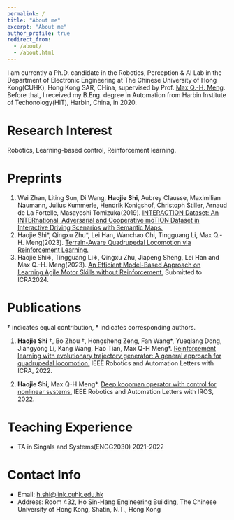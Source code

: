 ```yaml
---
permalink: /
title: "About me"
excerpt: "About me"
author_profile: true
redirect_from: 
  - /about/
  - /about.html
---
```


I am currently a Ph.D. candidate in the Robotics, Perception & AI Lab in the Department of Electronic Engineering at The Chinese University of Hong Kong(CUHK), Hong Kong SAR, CHina, supervised by Prof. [Max Q.-H. Meng](http://www.ee.cuhk.edu.hk/~qhmeng/). Before that, I received my B.Eng. degree in Automation from Harbin Institute of Techonology(HIT), Harbin, China, in 2020.


Research Interest
======
Robotics, Learning-based control, Reinforcement learning.

Preprints
======

1. Wei Zhan, Liting Sun, Di Wang, **Haojie Shi**, Aubrey Clausse, Maximilian Naumann, Julius Kummerle, Hendrik Konigshof, Christoph Stiller, Arnaud de La Fortelle, Masayoshi Tomizuka(2019). [INTERACTION Dataset: An INTERnational, Adversarial and Cooperative moTION Dataset in Interactive Driving Scenarios with Semantic Maps.](https://arxiv.org/abs/1910.03088)
2. Haojie Shi*, Qingxu Zhu*, Lei Han, Wanchao Chi, Tingguang Li, Max Q.-H. Meng(2023). [Terrain-Aware Quadrupedal Locomotion via Reinforcement Learning.](https://arxiv.org/abs/2310.04675)
3. Haojie Shi∗, Tingguang Li∗, Qingxu Zhu, Jiapeng Sheng, Lei Han and Max Q.-H. Meng(2023). [An Efficient Model-Based Approach on Learning Agile Motor Skills without Reinforcement.](https://haojieshi98.github.io/files/paper4.pdf) Submitted to ICRA2024.

Publications
=====
$\dagger$ indicates equal contribution, $*$ indicates corresponding authors.

1. **Haojie Shi** $\dagger$, Bo Zhou $\dagger$, Hongsheng Zeng, Fan Wang\*, Yueqiang Dong, Jiangyong Li, Kang Wang, Hao Tian, Max Q-H Meng\*.  [Reinforcement learning with evolutionary trajectory generator: A general approach for quadrupedal locomotion.](https://arxiv.org/pdf/2109.06409.pdf) IEEE Robotics and Automation Letters with ICRA, 2022.

2. **Haojie Shi**, Max Q-H Meng*. [Deep koopman operator with control for nonlinear systems.](https://arxiv.org/pdf/2202.08004.pdf)  IEEE Robotics and Automation Letters with IROS, 2022.

Teaching Experience
=====
* TA in Singals and Systems(ENGG2030) 2021-2022

Contact Info
=====
* Email: h.shi@link.cuhk.edu.hk
* Address: Room 432, Ho Sin-Hang Engineering Building, The Chinese University of Hong Kong,
Shatin, N.T., Hong Kong




